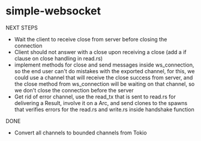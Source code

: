 # simple-websocket


NEXT STEPS

- Wait the client to receive close from server before closing the connection
- Client should not answer with a close upon receiving a close (add a if clause on close handling in read.rs)
- implement methods for close and send messages inside ws_connection, so the end user can't do mistakes with the exported channel,
for this, we could use a channel that will receive the close success from server, and the close method from ws_connection will be waiting
on that channel, so we don't close the connection before the server
- Get rid of error channel, use the read_tx that is sent to read.rs for delivering a Result, involve it on a Arc, and send clones 
to the spawns that verifies errors for the read.rs and write.rs inside handshake function

DONE

- Convert all channels to bounded channels from Tokio